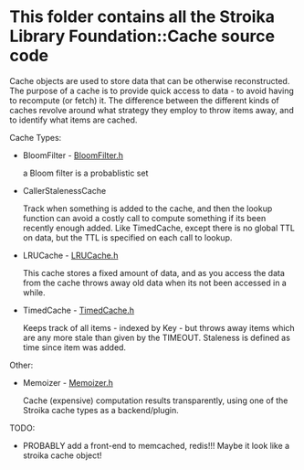# This folder contains all the Stroika Library Foundation::Cache source code

Cache objects are used to store data that can be otherwise reconstructed. The
purpose of a cache is to provide quick access to data - to avoid having to
recompute (or fetch) it. The difference between the different kinds of caches
revolve around what strategy they employ to throw items away, and to identify
what items are cached.

Cache Types:

- BloomFilter - [BloomFilter.h](BloomFilter.h)

  a Bloom filter is a probablistic set

- CallerStalenessCache

  Track when something is added to the cache, and then the lookup function can avoid a costly call to compute something if its been recently enough added. Like TimedCache, except there is no global TTL on data, but the TTL is specified on each call to lookup.

- LRUCache - [LRUCache.h](LRUCache.h)

  This cache stores a fixed amount of data, and as you access the data from the cache throws away old data when its not been accessed in a while.

- TimedCache - [TimedCache.h](TimedCache.h)

  Keeps track of all items - indexed by Key - but throws away items which are any more stale than given by the TIMEOUT. Staleness is defined as time since item was added.

Other:

- Memoizer - [Memoizer.h](Memoizer.h)

  Cache (expensive) computation results transparently, using one of the Stroika cache types as a backend/plugin.

TODO:

- PROBABLY add a front-end to memcached, redis!!! Maybe it look like a stroika cache object!

